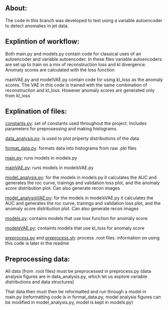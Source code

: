 
## About:
The code in this branch was developed to test using a variable autoencoder to detect anomalies in jet data. 

## Explintion of workflow:

Both main.py and models.py contain code for classical uses of an autoencoder and variable autoencoder. In these files variable autoencoders 
are set up to train on a mix of reconstruction loss and kl divergence. Anomaly scores are calculated with the loss function

mainVAE.py and modelVAE.py contain code for using kl_loss as the anomaly scores. The VAE in this code is trained with the same combination of reconstruction and kl_loss.
However anomaly scores are generated only from kl_loss

## Explination of files: 
[constants.py](constants.py): set of constants used throughout the project. Includes parameters for preprosessing and making histograms.

[data_analysis.py](data_analysis.py): is used to plot priperty distributions of the data

[format_data.py](format_data.py): formats data into histograms from raw .pkl files

[main.py](main.py): runs models in models.py

[mainVAE.py](mainVAE.py): runs models in modelsVAE.py

[model_analysis.py](model_analysis.py): for the models in models.py it calculates the AUC and generates the roc curve, trainngs and validation loss plot, and the anomaly score distribution plot. Can also generate recon images

[model_analysisVAE.py](model_analysisVAE.py): for the models in modelsVAE.py it calculates the AUC and generates the roc curve, trainngs and validation loss plot, and the anomaly score distribution plot. Can also generate recon images

[models.py](models.py): contains models that use loss function for anomaly score

[modelsVAE.py](modelsVAE.py): containts models that use kl_loss for anomaly score

[preprocess.py](preprocess.py) and [preprocess.sh](preprocess.sh): process .root files. information on using this code is later in the readme

## Preprocessing data: 

All data (from .root files) must be preprocessed in preprocess.py 
    (data analysis figures are in data_analysis.py, which let us explore variable distributions and data structures)

That data then must then be reformatted and run through a model in main.py 
    (reformatting code is in format_data.py, model analysis figures can be modified in model_analysis.py, 
    model is kept in models.py)

